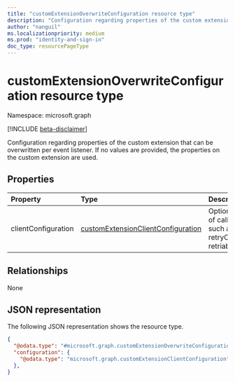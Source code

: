 ```yaml
---
title: "customExtensionOverwriteConfiguration resource type"
description: "Configuration regarding properties of the custom extension that can be overwritten per event listener."
author: "nanguil"
ms.localizationpriority: medium
ms.prod: "identity-and-sign-in"
doc_type: resourcePageType
---
```


# customExtensionOverwriteConfiguration resource type

Namespace: microsoft.graph

[!INCLUDE [beta-disclaimer](../../includes/beta-disclaimer.md)]

Configuration regarding properties of the custom extension that can be overwritten per event listener. If no values are provided, the properties on the custom extension are used.

## Properties
|Property|Type|Description|
|:---|:---|:---|
|clientConfiguration|[customExtensionClientConfiguration](../resources/customextensionclientconfiguration.md)|Optional. Configuration of calling external API, such as timeout, retryCount, retriableResponseCodes.|

## Relationships
None

## JSON representation
The following JSON representation shows the resource type.
<!-- {
  "blockType": "resource",
  "@odata.type": "microsoft.graph.customExtensionOverwriteConfiguration"
}
-->
``` json
{
  "@odata.type": "#microsoft.graph.customExtensionOverwriteConfiguration",
  "configuration": {
    "@odata.type": "microsoft.graph.customExtensionClientConfiguration"
  },
}
```

